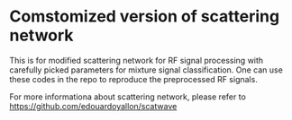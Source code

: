 # Comstomized version of scattering network
This is for modified scattering network for RF signal processing with carefully picked parameters for mixture signal classification. One can use these codes in the repo to reproduce the preprocessed RF signals.

For more informationa about scattering network, please refer to https://github.com/edouardoyallon/scatwave
